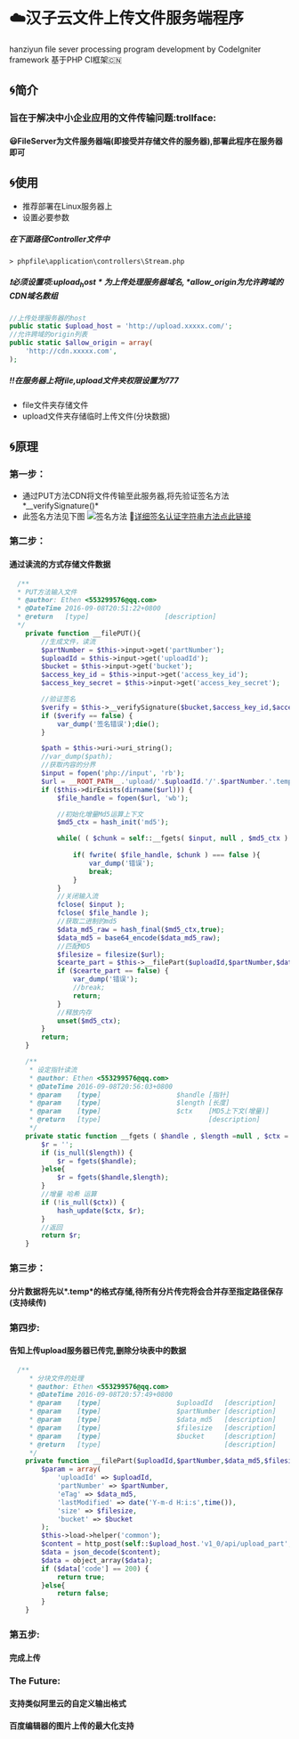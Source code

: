 # :cloud:汉子云文件上传文件服务端程序
hanziyun file sever processing program development by CodeIgniter framework 基于PHP CI框架:cn:

## :cyclone:简介
### 旨在于解决中小企业应用的文件传输问题:trollface:
#### :smiley:FileServer为文件服务器端(即接受并存储文件的服务器),部署此程序在服务器即可

## :cyclone:使用
* 推荐部署在Linux服务器上
* 设置必要参数

##### 在下面路径Controller文件中
```
> phpfile\application\controllers\Stream.php
```
##### :heavy_exclamation_mark:必须设置项:*$upload_host* 为上传处理服务器域名,*$allow_origin*为允许跨域的CDN域名数组
```PHP
//上传处理服务器的host
public static $upload_host = 'http://upload.xxxxx.com/';
//允许跨域的origin列表
public static $allow_origin = array(
	'http://cdn.xxxxx.com',
);
```
##### :bangbang:在服务器上将*file*,*upload*文件夹权限设置为777
* file文件夹存储文件
* upload文件夹存储临时上传文件(分块数据)

## :cyclone:原理
### 第一步：
* 通过PUT方法CDN将文件传输至此服务器,将先验证签名方法*__verifySignature()*
* 此签名方法见下图
![签名方法](http://playfun.oss-cn-shenzhen.aliyuncs.com/file/admin/category/2539_049C990035f63CA65DE0.png)
:link:[详细签名认证字符串方法点此链接](https://cloud.baidu.com/doc/Reference/AuthenticationMechanism.html#.E7.94.9F.E6.88.90.E8.AE.A4.E8.AF.81.E5.AD.97.E7.AC.A6.E4.B8.B2)

### 第二步：
#### 通过读流的方式存储文件数据
```PHP
  /**
  * PUT方法输入文件
  * @author: Ethen <553299576@qq.com>
  * @DateTime 2016-09-08T20:51:22+0800
  * @return   [type]                   [description]
  */
	private function __filePUT(){
		//生成文件，读流
		$partNumber = $this->input->get('partNumber');
		$uploadId = $this->input->get('uploadId');
		$bucket = $this->input->get('bucket');
		$access_key_id = $this->input->get('access_key_id');
		$access_key_secret = $this->input->get('access_key_secret');

		//验证签名
		$verify = $this->__verifySignature($bucket,$access_key_id,$access_key_secret);
		if ($verify == false) {
			var_dump('签名错误');die();
		}

		$path = $this->uri->uri_string();
		//var_dump($path);
		//获取内容的分界
		$input = fopen('php://input', 'rb');
		$url = __ROOT_PATH__.'upload/'.$uploadId.'/'.$partNumber.'.temp';
	    if ($this->dirExists(dirname($url))) {
	    	$file_handle = fopen($url, 'wb');

		    //初始化增量Md5运算上下文
		    $md5_ctx = hash_init('md5');

		    while( ( $chunk = self::__fgets( $input, null , $md5_ctx ) ) !== false ){
	    
		    	if( fwrite( $file_handle, $chunk ) === false ){
		    		var_dump('错误');
		    		break;
		    	}
		    }
		    //关闭输入流
		    fclose( $input );
		    fclose( $file_handle );
		    //获取二进制的md5
		    $data_md5_raw = hash_final($md5_ctx,true);
		    $data_md5 = base64_encode($data_md5_raw);
		    //匹配MD5
		    $filesize = filesize($url);
		    $cearte_part = $this->__filePart($uploadId,$partNumber,$data_md5,$filesize,$bucket);
		    if ($cearte_part == false) {
		    	var_dump('错误');
		    	//break;
				return;
		    }
		    //释放内存
		    unset($md5_ctx);
	    }
	    return;
	}

	/**
	 * 设定指针读流
	 * @author: Ethen <553299576@qq.com>
	 * @DateTime 2016-09-08T20:56:03+0800
	 * @param    [type]                   $handle [指针]
	 * @param    [type]                   $length [长度]
	 * @param    [type]                   $ctx    [MD5上下文(增量)]
	 * @return   [type]                           [description]
	 */
	private static function __fgets ( $handle , $length =null , $ctx = null ){
		$r = '';
		if (is_null($length)) {
			$r = fgets($handle);
		}else{
			$r = fgets($handle,$length);
		}
		//增量 哈希 运算
		if (!is_null($ctx)) {
			hash_update($ctx, $r);
		}
		//返回
		return $r;
	}
```
### 第三步：
#### 分片数据将先以*.temp*的格式存储,待所有分片传完将会合并存至指定路径保存(支持续传)

### 第四步:
#### 告知上传upload服务器已传完,删除分块表中的数据
```PHP
  /**
	 * 分块文件的处理
	 * @author: Ethen <553299576@qq.com>
	 * @DateTime 2016-09-08T20:57:49+0800
	 * @param    [type]                   $uploadId   [description]
	 * @param    [type]                   $partNumber [description]
	 * @param    [type]                   $data_md5   [description]
	 * @param    [type]                   $filesize   [description]
	 * @param    [type]                   $bucket     [description]
	 * @return   [type]                               [description]
	 */
	private function __filePart($uploadId,$partNumber,$data_md5,$filesize,$bucket){
		$param = array(
			'uploadId' => $uploadId,
			'partNumber' => $partNumber,
			'eTag' => $data_md5,
			'lastModified' => date('Y-m-d H:i:s',time()),
			'size' => $filesize,
			'bucket' => $bucket 
		);
		$this->load->helper('common');
		$content = http_post(self::$upload_host.'v1_0/api/upload_part',$param);
		$data = json_decode($content);
		$data = object_array($data);
		if ($data['code'] == 200) {
			return true;
		}else{
			return false;
		}
	}
```
### 第五步:
#### 完成上传
### The Future:
#### 支持类似阿里云的自定义输出格式
#### 百度编辑器的图片上传的最大化支持
